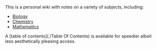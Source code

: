 This is a personal wiki with notes on a variety of subjects, including:

- [Biology](./Biology/)
- [Chemistry](./Chemistry/)
- [Mathematics](./Mathematics)

A [table of contents](./Table Of Contents) is available for speedier albeit less aesthetically pleasing access.
